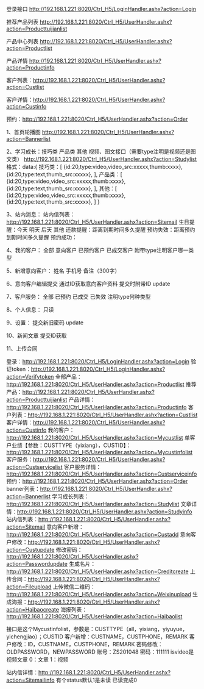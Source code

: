 登录接口
http://192.168.1.221:8020/Ctrl_H5/LoginHandler.ashx?action=Login

推荐产品列表
http://192.168.1.221:8020/Ctrl_H5/UserHandler.ashx?action=Producttuijianlist

产品中心列表
http://192.168.1.221:8020/Ctrl_H5/UserHandler.ashx?action=Productlist

产品详情
http://192.168.1.221:8020/Ctrl_H5/UserHandler.ashx?action=Productinfo

客户列表：http://192.168.1.221:8020/Ctrl_H5/UserHandler.ashx?action=Custlist


客户详情：http://192.168.1.221:8020/Ctrl_H5/UserHandler.ashx?action=Custinfo

预约：http://192.168.1.221:8020/Ctrl_H5/UserHandler.ashx?action=Order

1、首页轮播图
http://192.168.1.221:8020/Ctrl_H5/UserHandler.ashx?action=Bannerlist

2、学习成长：技巧类 产品类 其他 视频、图文接口（需要type注明是视频还是图文类）
http://192.168.1.221:8020/Ctrl_H5/UserHandler.ashx?action=Studylist
格式：data:{
	技巧类：[
		{id:20,type:video,video_src:xxxxx,thumb:xxxx},
		{id:20,type:text,thumb_src:xxxxx},
	],
	产品类：[
		{id:20,type:video,video_src:xxxxx,thumb:xxxx},
		{id:20,type:text,thumb_src:xxxxx},
	],
	其他：[
		{id:20,type:video,video_src:xxxxx,thumb:xxxx},
		{id:20,type:text,thumb_src:xxxxx},
	]
}

3、站内消息：
站内信列表：
http://192.168.1.221:8020/Ctrl_H5/UserHandler.ashx?action=Sitemail
生日提醒：今天 明天 后天  其他
还款提醒：距离到期时间多久提醒
预约失效：距离预约到期时间多久提醒
预约成功：

4、我的客户：[](http://192.168.1.221:8020/Ctrl_H5/UserHandler.ashx?action=Mycustlist)
全部 意向客户 已预约客户 已成交客户     附带type注明客户哪一类型

5、新增意向客户：
姓名 手机号 备注（300字）

6、意向客户编辑提交
通过ID获取意向客户资料 提交时附带ID update

7、客户服务：
全部  已预约 已成交  已失效   注明type何种类型

8、个人信息：
只读

9、设置：
提交新旧密码 update

10、新闻文章
提交ID获取


11、上传合同


登录：http://192.168.1.221:8020/Ctrl_H5/LoginHandler.ashx?action=Login
验证token：http://192.168.1.221:8020/Ctrl_H5/LoginHandler.ashx?action=Verifytoken
全部产品：http://192.168.1.221:8020/Ctrl_H5/UserHandler.ashx?action=Productlist
推荐产品：http://192.168.1.221:8020/Ctrl_H5/UserHandler.ashx?action=Producttuijianlist
产品详情：http://192.168.1.221:8020/Ctrl_H5/UserHandler.ashx?action=Productinfo
客户列表：http://192.168.1.221:8020/Ctrl_H5/UserHandler.ashx?action=Custlist
客户详情：http://192.168.1.221:8020/Ctrl_H5/UserHandler.ashx?action=Custinfo
我的客户：http://192.168.1.221:8020/Ctrl_H5/UserHandler.ashx?action=Mycustlist
单客户业绩【参数：CUSTTYPE（yixiang），CUSTID】：http://192.168.1.221:8020/Ctrl_H5/UserHandler.ashx?action=Mycustinfolist
客户服务：http://192.168.1.221:8020/Ctrl_H5/UserHandler.ashx?action=Custservicelist
客户服务详情：http://192.168.1.221:8020/Ctrl_H5/UserHandler.ashx?action=Custserviceinfo
预约：http://192.168.1.221:8020/Ctrl_H5/UserHandler.ashx?action=Order
banner列表：http://192.168.1.221:8020/Ctrl_H5/UserHandler.ashx?action=Bannerlist
学习成长列表：http://192.168.1.221:8020/Ctrl_H5/UserHandler.ashx?action=Studylist
文章详情：http://192.168.1.221:8020/Ctrl_H5/UserHandler.ashx?action=Studyinfo
站内信列表：http://192.168.1.221:8020/Ctrl_H5/UserHandler.ashx?action=Sitemail
意向客户新增：http://192.168.1.221:8020/Ctrl_H5/UserHandler.ashx?action=Custadd
意向客户修改：http://192.168.1.221:8020/Ctrl_H5/UserHandler.ashx?action=Custupdate
修改密码：http://192.168.1.221:8020/Ctrl_H5/UserHandler.ashx?action=Passwordupdate
生成名片：http://192.168.1.221:8020/Ctrl_H5/UserHandler.ashx?action=Creditcreate
上传合同：http://192.168.1.221:8020/Ctrl_H5/UserHandler.ashx?action=Fileupload
上传微信二维码：http://192.168.1.221:8020/Ctrl_H5/UserHandler.ashx?action=Weixinupload
生成海报：http://192.168.1.221:8020/Ctrl_H5/UserHandler.ashx?action=Haibaocreate
海报列表：http://192.168.1.221:8020/Ctrl_H5/UserHandler.ashx?action=Haibaolist

接口是这个Mycustinfolist，参数是：CUSTTYPE（all，yixiang，yiyuyue，yichengjiao）；CUSTID
客户新增：CUSTNAME，CUSTPHONE，REMARK
客户修改：ID，CUSTNAME，CUSTPHONE，REMARK
密码修改：OLDPASSWORD，NEWPASSWORD        账号：ZS201048   密码：111111
isvideo是视频文章       0：文章      1：视频


站内信详情：http://192.168.1.221:8020/Ctrl_H5/UserHandler.ashx?action=Sitemailinfo
有个status默认1是未读   已读变成0
